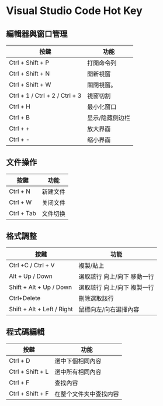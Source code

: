 # Visual Studio Code Hot Key

## 編輯器與窗口管理
按鍵 | 功能
---- | ----
Ctrl + Shift + P | 打開命令列
Ctrl + Shift + N | 開新視窗
Ctrl + Shift + W | 關閉視窗。
Ctrl + 1 / Ctrl + 2 / Ctrl + 3 | 視窗切割
Ctrl + H | 最小化窗口
Ctrl + B | 显示/隐藏侧边栏
Ctrl + + | 放大界面
Ctrl + - | 缩小界面

## 文件操作
按鍵 | 功能
---- | ----
Ctrl + N | 新建文件
Ctrl + W | 关闭文件
Ctrl + Tab | 文件切换

## 格式調整
按鍵 | 功能
---- | ----
Ctrl +C / Ctrl + V | 複製/貼上
Alt + Up / Down | 選取該行 向上/向下 移動一行
Shift + Alt + Up / Down | 選取該行 向上/向下 複製一行
Ctrl+Delete | 刪除選取該行
Shift + Alt + Left / Right | 鼠標向左/向右選擇內容

## 程式碼編輯
按鍵 | 功能
---- | ----
Ctrl + D | 選中下個相同內容
Ctrl + Shift + L | 選中所有相同內容
Ctrl + F | 查找內容
Ctrl + Shift + F | 在整个文件夹中查找内容